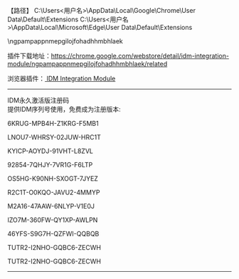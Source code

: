 【路径】
C:\Users\<用户名>\AppData\Local\Google\Chrome\User Data\Default\Extensions
C:\Users\<用户名>\AppData\Local\Microsoft\Edge\User Data\Default\Extensions

\ngpampappnmepgilojfohadhhmbhlaek

插件下载地址：https://chrome.google.com/webstore/detail/idm-integration-module/ngpampappnmepgilojfohadhhmbhlaek/related

浏览器插件：<a href="https://chrome.google.com/webstore/detail/idm-integration-module/ngpampappnmepgilojfohadhhmbhlaek/related" 
title="【已打包】浏览器插件：IDM Integration Module | 一定要安装IDM的浏览器插件，才可以自动调用下载！">
IDM Integration Module</a>
	 		 
-------------------------------------

IDM永久激活版注册码<br>
提供IDM序列号使用，免费成为注册版本:

6KRUG-MPB4H-Z1KRG-F5MB1

LNOU7-WHRSY-02JUW-HRC1T

KYICP-AOYDJ-91VHT-L8ZVL

92854-7QHJY-7VR1G-F6LTP

OS5HG-K90NH-SXOGT-7JYEZ

R2C1T-O0KQO-JAVU2-4MMYP

M2A16-47AAW-6NLYP-V1E0J

IZO7M-360FW-QY1XP-AWLPN

46YFS-S9G7H-QZFWI-QQBQB

TUTR2-I2NHO-GQBC6-ZECWH

TUTR2-I2NHO-GQBC6-ZECWH

-------------------------------------
